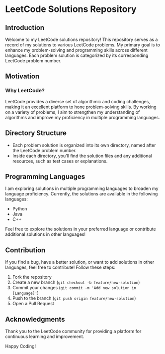# LeetCode Solutions Repository

## Introduction

Welcome to my LeetCode solutions repository! This repository serves as a record of my solutions to various LeetCode problems. My primary goal is to enhance my problem-solving and programming skills across different languages. Each problem solution is categorized by its corresponding LeetCode problem number.

## Motivation

### Why LeetCode?

LeetCode provides a diverse set of algorithmic and coding challenges, making it an excellent platform to hone problem-solving skills. By working on a variety of problems, I aim to strengthen my understanding of algorithms and improve my proficiency in multiple programming languages.

## Directory Structure

- Each problem solution is organized into its own directory, named after the LeetCode problem number.
- Inside each directory, you'll find the solution files and any additional resources, such as test cases or explanations.

## Programming Languages

I am exploring solutions in multiple programming languages to broaden my language proficiency. Currently, the solutions are available in the following languages:

- Python
- Java
- C++

Feel free to explore the solutions in your preferred language or contribute additional solutions in other languages!

## Contribution

If you find a bug, have a better solution, or want to add solutions in other languages, feel free to contribute! Follow these steps:

1. Fork the repository
2. Create a new branch (`git checkout -b feature/new-solution`)
3. Commit your changes (`git commit -m 'Add new solution in [Language]'`)
4. Push to the branch (`git push origin feature/new-solution`)
5. Open a Pull Request

## Acknowledgments

Thank you to the LeetCode community for providing a platform for continuous learning and improvement.

Happy Coding!
